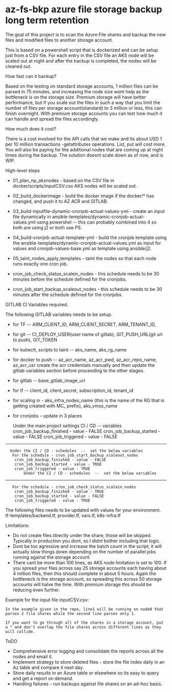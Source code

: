 # az-fs-bkp azure file storage backup long term retention

The goal of this project is to scan the Azure File shares and backup the new files and modified files to another storage account.

This is based on a powershell script that is dockerized and can be setup just from a CSV file. For each entry in the CSV file an AKS node will be scaled out at night and after the backup is completed, the nodes will be cleaned out.

How fast can it backup?

Based on the testing on standard storage accounts, 1 million files can be parsed in 75 minutes, and increasing the node size wont help as the bottleneck is on the storage size. Premium storage will have better performance, but if you scale out the files in such a way that you limit the number of files per storage account(standard) to 3 million or less, this can finish overnight. With premium storage accounts you can test how much it can handle and spread the files accordingly.

How much does it cost?

There is a cost involved for the API calls that we make and its about USD 1 per 10 million transactions -getattributes operations. List, put will cost more. You will also be paying for the additional nodes that are coming up at night times during the backup.
The solution doesnt scale down as of now, and is WIP.

High-level steps
  
  - 01_plan_np_aksnodes - based on the CSV file in docker/scripts/inputCSV.csv AKS nodes will be scaled out.
  
  - 02_build_dockerimage - build the docker image if the docker/* has changed, and push it to AZ ACR and GITLAB.
  
  - 03_build-inputfile-dynamic-cronjob-actual-values-yml - create an input file dynamically in ansible-templates/dynamic-cronjob-actual-values.yml using powershel -- this can probably combined into 4 so both are using j2 or both use PS.
  
  - 04_build-cronjob-actual-template-yml - build the cronjob template using the ansible-templates/dynamic-cronjob-actual-values.yml as input for values and cronjob-values-base.yml as template using ansible/j2.
  
  -   05_taint_nodes_apply_templates - taint the nodes so that each node runs exactly one cron job.
  
  -   cron_job_check_status_scalein_nodes - this schedule needs to be 30 minutes before the schedule defined for the cronjobs.
  
  -   cron_job_start_backup_scaleout_nodes - this schedule needs to be 30 minutes after the schedule defined for the cronjobs.
 
 GITLAB CI Variables required.
 
The following GITLAB variables needs to be setup.
  - for TF -- ARM_CLIENT_ID, ARM_CLIENT_SECRET, ARM_TENANT_ID,
  - for git -- CI_DEPLOY_USER(user name of gitlab), GIT_PUSH_URL(git url to push), GIT_TOKEN
  - for kubectl, scripts to taint -- aks_name, aks_rg_name
  - for docker to push -- az_acr_name, az_acr_pwd, az_acr_repo_name, az_acr_usr
    create the acr credentials manually and then update the gitlab variables section before proceeding to the other stages.
  - for gitlab -- base_gitlab_image_url
  - for tf -- client_id, client_secret, subscription_id, tenant_id
  - for scaling in - aks_infra_nodes_name (this is the name of the RG that is getting created with MC_ prefix), aks_vmss_name
  - for cronjobs - update in 3 places
  
      Under the main project settings CI / CD -- variables
        cron_job_backup_finished - value - FALSE
        cron_job_backup_started - value - FALSE
        cron_job_triggered - value - FALSE
  -----------------------------------------------------------
      Under the CI / CD - schedules  --  set the below variables
       For the schedule - cron_job_start_backup_scaleout_nodes
        cron_job_backup_finished - value - FALSE
        cron_job_backup_started - value - TRUE
        cron_job_triggered - value - TRUE
            Under the CI / CD - schedules  --  set the below variables
----------------------------------------------------------------           
       For the schedule - cron_job_check_status_scalein_nodes
        cron_job_backup_finished - value - TRUE
        cron_job_backup_started - value - FALSE
        cron_job_triggered - value - TRUE
      


The following files needs to be updated with values for your environment.
tf-templates/backend.tf, provider.tf, vars.tf, k8s-infra.tf

Limitations:

  - Do not create files directly under the share, those will be skipped. Typically in production you dont, so I didnt bother including that logic.
  - Dont be too agressive and increase the batch count in the script, it will actually slow things down depending on the number of parallel jobs running against the storage account.
  - There cant be more than 100 lines, as AKS node limitation is set to 100. If you spread your files across say 25 storage accounts each having about 4 million files, then this should complete in about 5 hours. Again the bottleneck is the storage account, so spreading this across 50 storage accounts will halve the time. With premium storage this should be reducing even further.

Example for the input file inputCSV.csv:

    In the example given in the repo, line1 will be running on node0 that parses 2 file shares while the second line parses only 1.
  
    If you want to go through all of the shares in a storage account, put a * and don't overlap the file shares across different lines as they will collide.

ToDO
 
 - Comprehensive error logging and consolidate the reports across all the nodes and email it.
 - Implement strategy to store deleted files - store the file index daily in an Az table and compare it next day.
 - Store daily results in an Azure table or elsewhere so its easy to query and get a report on demand.
 - Handling failures - run backups against file shares on an ad-hoc basis.
